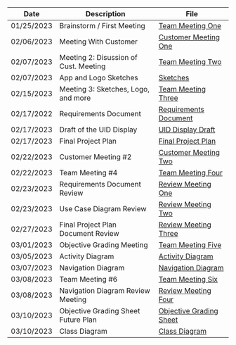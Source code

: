 |   Date   |        Description        |                     File                     |
|----------|---------------------------|----------------------------------------------|
|01/25/2023| Brainstorm / First Meeting|    [Team Meeting One](./Team_Meeting_One)    |
|02/06/2023| Meeting With Customer     |[Customer Meeting One](./Customer_Meeting_One)|
|02/07/2023| Meeting 2: Disussion of Cust. Meeting| [Team Meeting Two](./Team_Meeting_Two)|
|02/07/2023| App and Logo Sketches     | [Sketches](./Sketches)                       |
|02/15/2023| Meeting 3: Sketches, Logo, and more |[Team Meeting Three](./Team_Meeting_Three)|
|02/17/2022| Requirements Document     | [Requirements Document](https://github.com/ACHarrison32/Software-Engineering---Lunch-Decider-App/blob/main/Documentation/Req%20Doc.pdf)|
|02/17/2023| Draft of the UID Display  | [UID Display Draft](./UID_Display_Draft)     |
|02/17/2023| Final Project Plan        | [Final Project Plan](https://github.com/ACHarrison32/Software-Engineering---Lunch-Decider-App/blob/main/Documentation/Final%20Plan%20Doc.pdf)   |
|02/22/2023| Customer Meeting #2       | [Customer Meeting Two](./Customer_Meeting_Two)|
|02/22/2023| Team Meeting #4   | [Team Meeting Four](./Team_Meeting_Four)       |
|02/23/2023| Requirements Document Review | [Review Meeting One](./Review_Meeting_One)|
|02/23/2023| Use Case Diagram Review | [Review Meeting Two](./Review_Meeting_Two)|
|02/27/2023 | Final Project Plan Document Review | [Review Meeting Three](./Review_Meeting_Three)|
|03/01/2023| Objective Grading Meeting | [Team Meeting Five](./Team_Meeting_Five)      |
|03/05/2023| Activity Diagram          | [Activity Diagram](https://github.com/ACHarrison32/Software-Engineering---Lunch-Decider-App/blob/main/Documentation/Final%20Draft%20Activity%20Diagram.drawio%20(1).pdf) |
|03/07/2023| Navigation Diagram        | [Navigation Diagram](https://github.com/ACHarrison32/Software-Engineering---Lunch-Decider-App/blob/main/Documentation/IMG_0880.jpg)|
|03/08/2023| Team Meeting #6           | [Team Meeting Six](./Team_Meeting_Six)|
|03/08/2023| Navigation Diagram Review Meeting | [Review Meeting Four](./Review_Meeting_Four)|
|03/10/2023| Objective Grading Sheet Future Plan | [Objective Grading Sheet](https://github.com/ACHarrison32/Software-Engineering---Lunch-Decider-App/blob/main/Documentation/Objective%20Grading%20Sheet.pdf) |
|03/10/2023| Class Diagram        | [Class Diagram](https://github.com/ACHarrison32/Software-Engineering---Lunch-Decider-App/blob/main/Documentation/proto%202(1).drawio-2-1.png)|
